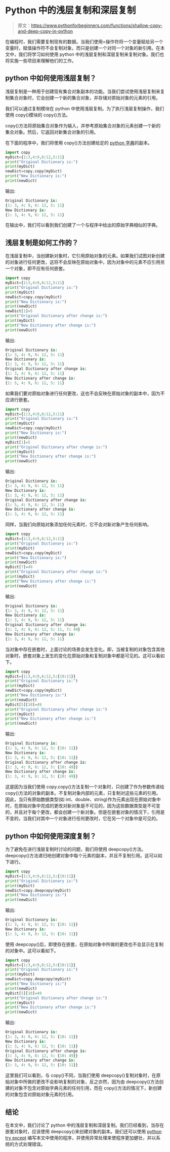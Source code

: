 # Python 中的浅层复制和深层复制

> 原文：<https://www.pythonforbeginners.com/functions/shallow-copy-and-deep-copy-in-python>

在编程时，我们需要复制现有的数据。当我们使用=操作符将一个变量赋给另一个变量时，赋值操作符不会复制对象，而只是创建一个对同一个对象的新引用。在本文中，我们将学习如何使用 python 中的浅层复制和深层复制来复制对象。我们也将实施一些项目来理解他们的工作。

## python 中如何使用浅层复制？

浅层复制是一种用于创建现有集合对象副本的功能。当我们尝试使用浅层复制来复制集合对象时，它会创建一个新的集合对象，并存储对原始对象的元素的引用。

我们可以通过复制模块在 python 中使用浅层复制。为了执行浅层复制操作，我们使用 copy()模块的 copy()方法。

copy()方法将原始集合对象作为输入，并参考原始集合对象的元素创建一个新的集合对象。然后，它返回对新集合对象的引用。

在下面的程序中，我们将使用 copy()方法创建给定的 [python 字典](https://www.pythonforbeginners.com/dictionary/how-to-use-dictionaries-in-python/)的副本。

```py
import copy
myDict={1:3,4:9,6:12,5:11}
print("Original Dictionary is:")
print(myDict)
newDict=copy.copy(myDict)
print("New Dictionary is:")
print(newDict)
```

输出:

```py
Original Dictionary is:
{1: 3, 4: 9, 6: 12, 5: 11}
New Dictionary is:
{1: 3, 4: 9, 6: 12, 5: 11}
```

在输出中，我们可以看到我们创建了一个与程序中给出的原始字典相似的字典。

## 浅层复制是如何工作的？

在浅层复制中，当创建新对象时，它引用原始对象的元素。如果我们试图对新创建的对象进行任何更改，这将不会反映在原始对象中，因为对象中的元素不应引用另一个对象，即不应有任何嵌套。

```py
import copy
myDict={1:3,4:9,6:12,5:11}
print("Original Dictionary is:")
print(myDict)
newDict=copy.copy(myDict)
print("New Dictionary is:")
print(newDict)
newDict[1]=5
print("Original Dictionary after change is:")
print(myDict)
print("New Dictionary after change is:")
print(newDict)
```

输出:

```py
Original Dictionary is:
{1: 3, 4: 9, 6: 12, 5: 11}
New Dictionary is:
{1: 3, 4: 9, 6: 12, 5: 11}
Original Dictionary after change is:
{1: 3, 4: 9, 6: 12, 5: 11}
New Dictionary after change is:
{1: 5, 4: 9, 6: 12, 5: 11}
```

如果我们要对原始对象进行任何更改，这也不会反映在原始对象的副本中，因为不应进行嵌套。

```py
import copy
myDict={1:3,4:9,6:12,5:11}
print("Original Dictionary is:")
print(myDict)
newDict=copy.copy(myDict)
print("New Dictionary is:")
print(newDict)
myDict[1]=5
print("Original Dictionary after change is:")
print(myDict)
print("New Dictionary after change is:")
print(newDict)
```

输出:

```py
Original Dictionary is:
{1: 3, 4: 9, 6: 12, 5: 11}
New Dictionary is:
{1: 3, 4: 9, 6: 12, 5: 11}
Original Dictionary after change is:
{1: 5, 4: 9, 6: 12, 5: 11}
New Dictionary after change is:
{1: 3, 4: 9, 6: 12, 5: 11}
```

同样，当我们向原始对象添加任何元素时，它不会对新对象产生任何影响。

```py
import copy
myDict={1:3,4:9,6:12,5:11}
print("Original Dictionary is:")
print(myDict)
newDict=copy.copy(myDict)
print("New Dictionary is:")
print(newDict)
myDict[7]=49
print("Original Dictionary after change is:")
print(myDict)
print("New Dictionary after change is:")
print(newDict)
```

输出:

```py
Original Dictionary is:
{1: 3, 4: 9, 6: 12, 5: 11}
New Dictionary is:
{1: 3, 4: 9, 6: 12, 5: 11}
Original Dictionary after change is:
{1: 3, 4: 9, 6: 12, 5: 11, 7: 49}
New Dictionary after change is:
{1: 3, 4: 9, 6: 12, 5: 11}
```

当对象中存在嵌套时，上面讨论的场景会发生变化。即，当被复制的对象包含其他对象时，嵌套对象上发生的变化在原始对象和复制对象中都是可见的。这可以看如下。

```py
import copy
myDict={1:3,4:9,6:12,5:{10:11}}
print("Original Dictionary is:")
print(myDict)
newDict=copy.copy(myDict)
print("New Dictionary is:")
print(newDict)
myDict[5][10]=49
print("Original Dictionary after change is:")
print(myDict)
print("New Dictionary after change is:")
print(newDict)
```

输出:

```py
Original Dictionary is:
{1: 3, 4: 9, 6: 12, 5: {10: 11}}
New Dictionary is:
{1: 3, 4: 9, 6: 12, 5: {10: 11}}
Original Dictionary after change is:
{1: 3, 4: 9, 6: 12, 5: {10: 49}}
New Dictionary after change is:
{1: 3, 4: 9, 6: 12, 5: {10: 49}}
```

这是因为当我们使用 copy.copy()方法复制一个对象时，只创建了作为参数传递给 copy()方法的对象的副本。不复制对象内部的元素，只复制对这些元素的引用。因此，当只有原始数据类型(如 int、double、string)作为元素出现在原始对象中时，在原始对象中完成的更改对新对象是不可见的，因为这些数据类型是不可变的，并且对于每个更改，都会创建一个新对象。但是在嵌套对象的情况下，引用是不变的，当我们对其中一个对象进行任何更改时，它在另一个对象中是可见的。

## python 中如何使用深度复制？

为了避免在进行浅层复制时讨论的问题，我们将使用 deepcopy()方法。deepcopy()方法递归地创建对象中每个元素的副本，并且不复制引用。这可以如下进行。

```py
import copy
myDict={1:3,4:9,6:12,5:{10:11}}
print("Original Dictionary is:")
print(myDict)
newDict=copy.deepcopy(myDict)
print("New Dictionary is:")
print(newDict)
```

输出:

```py
Original Dictionary is:
{1: 3, 4: 9, 6: 12, 5: {10: 11}}
New Dictionary is:
{1: 3, 4: 9, 6: 12, 5: {10: 11}}
```

使用 deepcopy()后，即使存在嵌套，在原始对象中所做的更改也不会显示在复制的对象中。这可以看如下。

```py
import copy
myDict={1:3,4:9,6:12,5:{10:11}}
print("Original Dictionary is:")
print(myDict)
newDict=copy.deepcopy(myDict)
print("New Dictionary is:")
print(newDict)
myDict[5][10]=49
print("Original Dictionary after change is:")
print(myDict)
print("New Dictionary after change is:")
print(newDict)
```

输出:

```py
Original Dictionary is:
{1: 3, 4: 9, 6: 12, 5: {10: 11}}
New Dictionary is:
{1: 3, 4: 9, 6: 12, 5: {10: 11}}
Original Dictionary after change is:
{1: 3, 4: 9, 6: 12, 5: {10: 49}}
New Dictionary after change is:
{1: 3, 4: 9, 6: 12, 5: {10: 11}}
```

这里我们可以看到，与 copy()不同，当我们使用 deepcopy()复制对象时，在原始对象中所做的更改不会影响复制的对象，反之亦然，因为由 deepcopy()方法创建的对象不包含对原始字典元素的任何引用，而在 copy()方法的情况下，新创建的对象包含对原始对象元素的引用。

## 结论

在本文中，我们讨论了 python 中的浅层复制和深层复制。我们已经看到，当存在嵌套对象时，应该使用 deepcopy()来创建对象的副本。我们还可以使用 [python try except](https://www.pythonforbeginners.com/error-handling/python-try-and-except) 编写本文中使用的程序，并使用异常处理来使程序更加健壮，并以系统的方式处理错误。